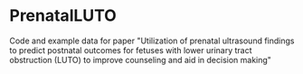 # PrenatalLUTO
Code and example data for paper "Utilization of prenatal ultrasound findings to predict postnatal outcomes for fetuses with lower urinary tract obstruction (LUTO) to improve counseling and aid in decision making"
